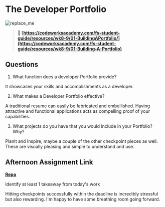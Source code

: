 # The Developer Portfolio

![replace_me](https://codeworks.blob.core.windows.net/public/assets/img/illustrations/placeholder.svg)

> **📖 [https://codeworksacademy.com/fs-student-guide/resources/wk8-9/01-BuildingAPortfolio/](https://codeworksacademy.com/fs-student-guide/resources/wk8-9/01-Building-A-Portfolio)**

## Questions

1. What function does a developer Portfolio provide?

It showcases your skills and accomplishments as a developer.

2. What makes a Developer Portfolio effective?

A traditional resume can easily be fabricated and embellished.
Having attractive and functional applications acts as compelling proof of your capabilities.

3. What projects do you have that you would include in your Portfolio? Why?

PlanIt and Inspire, maybe a couple of the other checkpoint pieces as well.
These are visually pleasing and simple to understand and use.

## Afternoon Assignment Link

**[Repo](https://github.com/ZacGamble/tower)**

Identify at least 1 takeaway from today's work

Hitting checkpoints successfully within the deadline is incredibly stressful but also rewarding. I'm happy to have some breathing room going forward.
